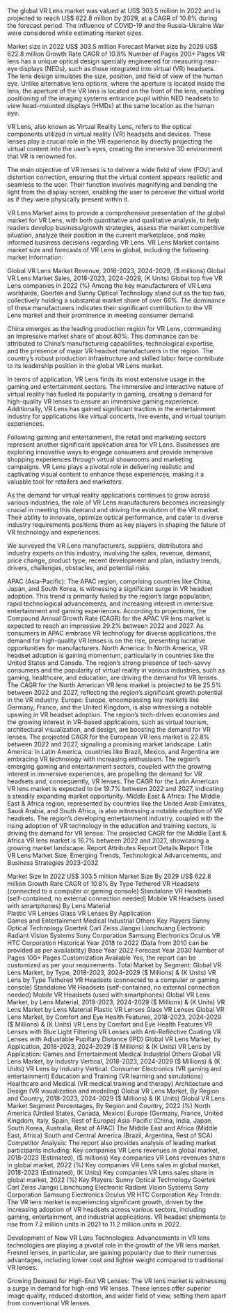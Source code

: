 The global VR Lens market was valued at US$ 303.5 million in 2022 and is projected to reach US$ 622.8 million by 2029, at a CAGR of 10.8% during the forecast period. The influence of COVID-19 and the Russia-Ukraine War were considered while estimating market sizes.

Market size in 2022	US$ 303.5 million	Forecast Market size by 2029	US$ 622.8 million
Growth Rate	CAGR of 10.8%	Number of Pages	200+ Pages
VR lens has a unique optical design specially engineered for measuring near-eye displays (NEDs), such as those integrated into virtual (VR) headsets. The lens design simulates the size, position, and field of view of the human eye. Unlike alternative lens options, where the aperture is located inside the lens, the aperture of the VR lens is located on the front of the lens, enabling positioning of the imaging systems entrance pupil within NED headsets to view head-mounted displays (HMDs) at the same location as the human eye.

VR Lens, also known as Virtual Reality Lens, refers to the optical components utilized in virtual reality (VR) headsets and devices. These lenses play a crucial role in the VR experience by directly projecting the virtual content into the user’s eyes, creating the immersive 3D environment that VR is renowned for.

The main objective of VR lenses is to deliver a wide field of view (FOV) and distortion correction, ensuring that the virtual content appears realistic and seamless to the user. Their function involves magnifying and bending the light from the display screen, enabling the user to perceive the virtual world as if they were physically present within it.



VR Lens Market aims to provide a comprehensive presentation of the global market for VR Lens, with both quantitative and qualitative analysis, to help readers develop business/growth strategies, assess the market competitive situation, analyze their position in the current marketplace, and make informed business decisions regarding VR Lens. VR Lens Market contains market size and forecasts of VR Lens in global, including the following market information:

Global VR Lens Market Revenue, 2018-2023, 2024-2029, ($ millions)
Global VR Lens Market Sales, 2018-2023, 2024-2029, (K Units)
Global top five VR Lens companies in 2022 (%)
Among the key manufacturers of VR Lens worldwide, Goertek and Sunny Optical Technology stand out as the top two, collectively holding a substantial market share of over 66%. The dominance of these manufacturers indicates their significant contribution to the VR Lens market and their prominence in meeting consumer demand.

China emerges as the leading production region for VR Lens, commanding an impressive market share of about 60%. This dominance can be attributed to China’s manufacturing capabilities, technological expertise, and the presence of major VR headset manufacturers in the region. The country’s robust production infrastructure and skilled labor force contribute to its leadership position in the global VR Lens market.

In terms of application, VR Lens finds its most extensive usage in the gaming and entertainment sectors. The immersive and interactive nature of virtual reality has fueled its popularity in gaming, creating a demand for high-quality VR lenses to ensure an immersive gaming experience. Additionally, VR Lens has gained significant traction in the entertainment industry for applications like virtual concerts, live events, and virtual tourism experiences.

Following gaming and entertainment, the retail and marketing sectors represent another significant application area for VR Lens. Businesses are exploring innovative ways to engage consumers and provide immersive shopping experiences through virtual showrooms and marketing campaigns. VR Lens plays a pivotal role in delivering realistic and captivating visual content to enhance these experiences, making it a valuable tool for retailers and marketers.

As the demand for virtual reality applications continues to grow across various industries, the role of VR Lens manufacturers becomes increasingly crucial in meeting this demand and driving the evolution of the VR market. Their ability to innovate, optimize optical performance, and cater to diverse industry requirements positions them as key players in shaping the future of VR technology and experiences.

We surveyed the VR Lens manufacturers, suppliers, distributors and industry experts on this industry, involving the sales, revenue, demand, price change, product type, recent development and plan, industry trends, drivers, challenges, obstacles, and potential risks.

APAC (Asia-Pacific): The APAC region, comprising countries like China, Japan, and South Korea, is witnessing a significant surge in VR headset adoption. This trend is primarily fueled by the region’s large population, rapid technological advancements, and increasing interest in immersive entertainment and gaming experiences. According to projections, the Compound Annual Growth Rate (CAGR) for the APAC VR lens market is expected to reach an impressive 29.2% between 2022 and 2027. As consumers in APAC embrace VR technology for diverse applications, the demand for high-quality VR lenses is on the rise, presenting lucrative opportunities for manufacturers.
North America: In North America, VR headset adoption is gaining momentum, particularly in countries like the United States and Canada. The region’s strong presence of tech-savvy consumers and the popularity of virtual reality in various industries, such as gaming, healthcare, and education, are driving the demand for VR lenses. The CAGR for the North American VR lens market is projected to be 25.5% between 2022 and 2027, reflecting the region’s significant growth potential in the VR industry.
Europe: Europe, encompassing key markets like Germany, France, and the United Kingdom, is also witnessing a notable upswing in VR headset adoption. The region’s tech-driven economies and the growing interest in VR-based applications, such as virtual tourism, architectural visualization, and design, are boosting the demand for VR lenses. The projected CAGR for the European VR lens market is 22.8% between 2022 and 2027, signaling a promising market landscape.
Latin America: In Latin America, countries like Brazil, Mexico, and Argentina are embracing VR technology with increasing enthusiasm. The region’s emerging gaming and entertainment sectors, coupled with the growing interest in immersive experiences, are propelling the demand for VR headsets and, consequently, VR lenses. The CAGR for the Latin American VR lens market is expected to be 19.7% between 2022 and 2027, indicating a steadily expanding market opportunity.
Middle East & Africa: The Middle East & Africa region, represented by countries like the United Arab Emirates, Saudi Arabia, and South Africa, is also witnessing a notable adoption of VR headsets. The region’s developing entertainment industry, coupled with the rising adoption of VR technology in the education and training sectors, is driving the demand for VR lenses. The projected CAGR for the Middle East & Africa VR lens market is 16.7% between 2022 and 2027, showcasing a growing market landscape.
Report Attributes	Report Details
Report Title	
VR Lens Market Size, Emerging Trends, Technological Advancements, and Business Strategies 2023-2032

Market Size In 2022	US$ 303.5 million
Market Size By 2029	US$ 622.8 million
Growth Rate	CAGR of 10.8%
By Type	
Tethered VR Headsets (connected to a computer or gaming console)
Standalone VR Headsets (self-contained, no external connection needed)
Mobile VR Headsets (used with smartphones)
 By Lens Material	
Plastic VR Lenses
Glass VR Lenses
By Application	
Games and Entertainment
Medical
Industrial
Others
Key Players	
Sunny Optical Technology
Goertek
Carl Zeiss
Jiangxi Lianchuang Electronic
Radiant Vision Systems
Sony Corporation
Samsung Electronics
Oculus VR
HTC Corporation
Historical Year	2018 to 2022 (Data from 2010 can be provided as per availability)
Base Year	2022
Forecast Year	2030
Number of Pages	100+ Pages
Customization Available	Yes, the report can be customized as per your requirements.
Total Market by Segment:
Global VR Lens Market, by Type, 2018-2023, 2024-2029 ($ Millions) & (K Units)
VR Lens by Type
Tethered VR Headsets (connected to a computer or gaming console)
Standalone VR Headsets (self-contained, no external connection needed)
Mobile VR Headsets (used with smartphones)
Global VR Lens Market, by Lens Material, 2018-2023, 2024-2029 ($ Millions) & (K Units)
VR Lens Market by Lens Material
Plastic VR Lenses
Glass VR Lenses
Global VR Lens Market, by Comfort and Eye Health Features, 2018-2023, 2024-2029 ($ Millions) & (K Units)
VR Lens by Comfort and Eye Health Features
VR Lenses with Blue Light Filtering
VR Lenses with Anti-Reflective Coating
VR Lenses with Adjustable Pupillary Distance (IPD)
Global VR Lens Market, by Application, 2018-2023, 2024-2029 ($ Millions) & (K Units)
VR Lens by Application:
Games and Entertainment
Medical
Industrial
Others
Global VR Lens Market, by Industry Vertical, 2018-2023, 2024-2029 ($ Millions) & (K Units)
VR Lens by Industry Vertical:
Consumer Electronics (VR gaming and entertainment)
Education and Training (VR learning and simulations)
Healthcare and Medical (VR medical training and therapy)
Architecture and Design (VR visualization and modeling)
Global VR Lens Market, By Region and Country, 2018-2023, 2024-2029 ($ Millions) & (K Units)
Global VR Lens Market Segment Percentages, By Region and Country, 2022 (%)
North America (United States, Canada, Mexico)
Europe (Germany, France, United Kingdom, Italy, Spain, Rest of Europe)
Asia-Pacific (China, India, Japan, South Korea, Australia, Rest of APAC)
The Middle East and Africa (Middle East, Africa)
South and Central America (Brazil, Argentina, Rest of SCA)
Competitor Analysis:
The report also provides analysis of leading market participants including:
Key companies VR Lens revenues in global market, 2018-2023 (Estimated), ($ millions)
Key companies VR Lens revenues share in global market, 2022 (%)
Key companies VR Lens sales in global market, 2018-2023 (Estimated), (K Units)
Key companies VR Lens sales share in global market, 2022 (%)
Key Players:
Sunny Optical Technology
Goertek
Carl Zeiss
Jiangxi Lianchuang Electronic
Radiant Vision Systems
Sony Corporation
Samsung Electronics
Oculus VR
HTC Corporation
Key Trends:
The VR lens market is experiencing significant growth, driven by the increasing adoption of VR headsets across various sectors, including gaming, entertainment, and industrial applications.  VR headset shipments to rise from 7.2 million units in 2021 to 11.2 million units in 2022.

Development of New VR Lens Technologies: Advancements in VR lens technologies are playing a pivotal role in the growth of the VR lens market. Fresnel lenses, in particular, are gaining popularity due to their numerous advantages, including lower cost and lighter weight compared to traditional VR lenses.

Growing Demand for High-End VR Lenses: The VR lens market is witnessing a surge in demand for high-end VR lenses. These lenses offer superior image quality, reduced distortion, and wider field of view, setting them apart from conventional VR lenses.
